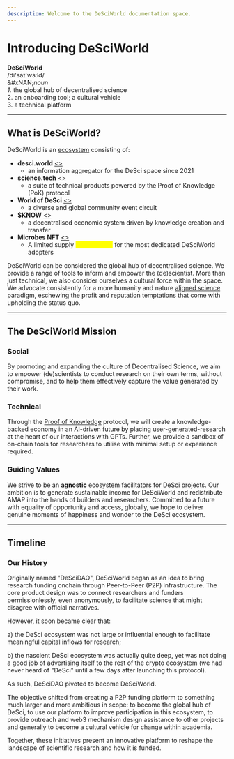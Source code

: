 ```yaml
---
description: Welcome to the DeSciWorld documentation space.
---
```


# Introducing DeSciWorld

**DeSciWorld**\
/di'saɪ'wɜːld/\
&#xNAN;_&#x6E;oun_\
&#x20;   _1._ the global hub of decentralised science\
&#x20;   2\. an onboarding tool; a cultural vehicle\
&#x20;   3\. a technical platform

***

## What is DeSciWorld?

DeSciWorld is an [ecosystem](ecosystem/ecosystem-map.md) consisting of:

* **desci.world** [<>](ecosystem/terminal.md)
  * an information aggregator for the DeSci space since 2021
* **science.tech** [<>](ecosystem/science.tech/)
  * a suite of technical products powered by the Proof of Knowledge (PoK) protocol
* **World of DeSci** [<>](ecosystem/world-of-desci/)
  * a diverse and global community event circuit
* **$KNOW** [<>](ecosystem/usddsci-or-usdknow-token.md)
  * a decentralised economic system driven by knowledge creation and transfer
* **Microbes NFT** [<>](ecosystem/governing-dsw-dao/)
  * A limited supply <mark style="color:yellow;">golden ticket</mark> for the most dedicated DeSciWorld adopters

DeSciWorld can be considered the global hub of decentralised science. We provide a range of tools to inform and empower the (de)scientist. More than just technical, we also consider ourselves a cultural force within the space. We advocate consistently for a more humanity and nature [aligned science](introduction/trifecta-of-effective-integration.md) paradigm, eschewing the profit and reputation temptations that come with upholding the status quo.

***

## The DeSciWorld Mission

### Social

By promoting and expanding the culture of Decentralised Science, we aim to empower (de)scientists to conduct research on their own terms, without compromise, and to help them effectively capture the value generated by their work.

### Technical

Through the [Proof of Knowledge](ecosystem/science.tech/proof-of-knowledge-pok.md) protocol, we will create a knowledge-backed economy in an AI-driven future by placing user-generated-research at the heart of our interactions with GPTs. Further, we provide a sandbox of on-chain tools for researchers to utilise with minimal setup or experience required.

### Guiding Values

We strive to be an **agnostic** ecosystem facilitators for DeSci projects. Our ambition is to generate sustainable income for DeSciWorld and redistribute AMAP into the hands of builders and researchers. Committed to a future with equality of opportunity and access, globally, we hope to deliver genuine moments of happiness and wonder to the DeSci ecosystem.

***

## Timeline

### Our History&#x20;

Originally named "DeSciDAO", DeSciWorld began as an idea to bring research funding onchain through Peer-to-Peer (P2P) infrastructure. The core product design was to connect researchers and funders permissionlessly, even anonymously, to facilitate science that might disagree with official narratives.&#x20;

However, it soon became clear that:

&#x20;   a) the DeSci ecosystem was not large or influential enough to facilitate meaningful capital inflows for research;

&#x20;   b) the nascient DeSci ecosystem was actually quite deep, yet was not doing a good job of advertising itself to the rest of the crypto ecosystem (we had never heard of "DeSci" until a few days after launching this protocol).

As such, DeSciDAO pivoted to become DeSciWorld.&#x20;

The objective shifted from creating a P2P funding platform to something much larger and more ambitious in scope: to become the global hub of DeSci, to use our platform to improve participation in this ecosystem, to provide outreach and web3 mechanism design assistance to other projects and generally to become a cultural vehicle for change within academia.

Together, these initiatives present an innovative platform to reshape the landscape of scientific research and how it is funded.&#x20;
